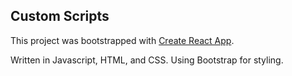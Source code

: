 ## Custom Scripts

This project was bootstrapped with [Create React App](https://github.com/facebookincubator/create-react-app).

Written in Javascript, HTML, and CSS. Using Bootstrap for styling.